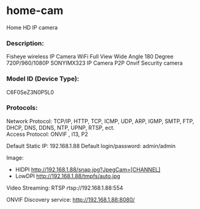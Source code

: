 # home-cam
Home HD IP camera

### Description:
Fisheye wireless IP Camera WiFi Full View Wide Angle 180 Degree 720P/960/1080P SONYIMX323 IP Camera P2P Onvif Security camera

### Model ID (Device Type):
C6F0SeZ3N0P5L0


### Protocols:
Network Protocol:	 TCP/IP, HTTP, TCP, ICMP, UDP, ARP, IGMP, SMTP, FTP, DHCP, DNS,  DDNS, NTP, UPNP, RTSP, ect.   
Access Protocol:	 ONVIF , i13, P2  

Default Static IP: 192.168.1.88
Default login/password: admin/admin

Image:
 - HIDPI http://192.168.1.88/snap.jpg?JpegCam=[CHANNEL]
 - LowDPI http://192.168.1.88/tmpfs/auto.jpg

Video Streaming:
RTSP rtsp://192.168.1.88:554

ONVIF Discovery service:
http://192.168.1.88:8080/
